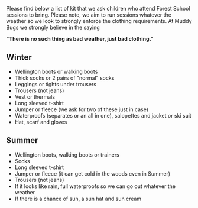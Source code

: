Please find below a list of kit that we ask children who attend Forest School sessions to bring. Please note, we aim to run sessions whatever the weather so we look to strongly enforce the clothing requirements. At Muddy Bugs we strongly believe in the saying

**"There is no such thing as bad weather, just bad clothing."**

## Winter

- Wellington boots or walking boots
- Thick socks or 2 pairs of "normal" socks
- Leggings or tights under trousers
- Trousers (not jeans)
- Vest or thermals
- Long sleeved t-shirt
- Jumper or fleece (we ask for two of these just in case)
- Waterproofs (separates or an all in one), salopettes and jacket or ski suit
- Hat, scarf and gloves

## Summer

- Wellington boots, walking boots or trainers
- Socks
- Long sleeved t-shirt
- Jumper or fleece (it can get cold in the woods even in Summer)
- Trousers (not jeans)
- If it looks like rain, full waterproofs so we can go out whatever the weather
- If there is a chance of sun, a sun hat and sun cream
